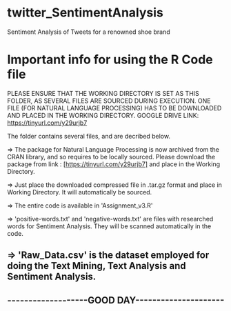 # twitter_SentimentAnalysis
Sentiment Analysis of Tweets for a renowned shoe brand


# Important info for using the R Code file 

PLEASE ENSURE THAT THE WORKING DIRECTORY IS SET AS THIS FOLDER, AS SEVERAL FILES ARE SOURCED DURING EXECUTION.
ONE FILE (FOR NATURAL LANGUAGE PROCESSING) HAS TO BE DOWNLOADED AND PLACED IN THE WORKING DIRECTORY. GOOGLE DRIVE LINK: https://tinyurl.com/y29urjb7

The folder contains several files, and are decribed below.

=> The package for Natural Language Processing is now archived from the CRAN library, and so requires to be locally sourced. Please download the package from link : [https://tinyurl.com/y29urjb7] and place in the Working Directory.

=> Just place the downloaded compressed file in .tar.gz format and place in Working Directory. It will automatically be sourced.


=> The entire code is available in 'Assignment_v3.R'

=> 'positive-words.txt' and 'negative-words.txt' are files with researched words for Sentiment Analysis. They will be scanned automatically in the code.

=> 'Raw_Data.csv' is the dataset employed for doing the Text Mining, Text Analysis and Sentiment Analysis.
------------------------------------------------
-------------------GOOD DAY---------------------
------------------------------------------------
